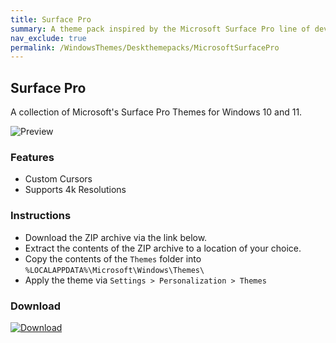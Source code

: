 ```yaml
---
title: Surface Pro
summary: A theme pack inspired by the Microsoft Surface Pro line of devices
nav_exclude: true
permalink: /WindowsThemes/Deskthemepacks/MicrosoftSurfacePro
---
```

## Surface Pro

A collection of Microsoft's Surface Pro Themes for Windows 10 and 11.

![Preview](https://gitlab.com/the-back-room/deskthemepacks/sfw/surface-pro/-/raw/main/Extras/Preview.bmp)

### Features

- Custom Cursors
- Supports 4k Resolutions

### Instructions

- Download the ZIP archive via the link below.
- Extract the contents of the ZIP archive to a location of your choice.
- Copy the contents of the `Themes` folder into `%LOCALAPPDATA%\Microsoft\Windows\Themes\`
- Apply the theme via `Settings > Personalization > Themes`

### Download

[![Download](https://img.shields.io/badge/GitLab-black?style=plastic&&logoColor=white&logoSize=auto&label=GitLab&labelColor=red&color=black&cacheSeconds=3600)](https://gitlab.com/the-back-room/deskthemepacks/sfw/surface-pro/-/archive/main/surface-pro-main.zip)